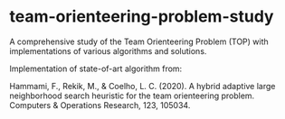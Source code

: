 # team-orienteering-problem-study
A comprehensive study of the Team Orienteering Problem (TOP) with implementations of various algorithms and solutions.

Implementation of state-of-art algorithm from:


Hammami, F., Rekik, M., & Coelho, L. C. (2020). A hybrid adaptive large neighborhood search heuristic for the team orienteering problem. Computers & Operations Research, 123, 105034.
